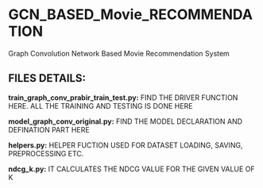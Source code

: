 # GCN_BASED_Movie_RECOMMENDATION
Graph Convolution Network Based Movie Recommendation System

## FILES DETAILS:

**train_graph_conv_prabir_train_test.py:** FIND THE DRIVER FUNCTION HERE. ALL THE TRAINING AND TESTING IS DONE HERE

**model_graph_conv_original.py:** FIND THE MODEL DECLARATION AND DEFINATION PART HERE

**helpers.py:** HELPER FUCTION USED FOR DATASET LOADING, SAVING, PREPROCESSING ETC.

**ndcg_k.py:** IT CALCULATES THE NDCG VALUE FOR THE GIVEN VALUE OF K
